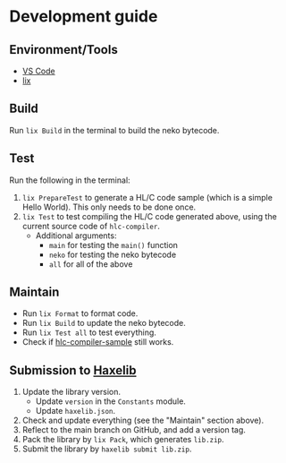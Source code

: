 # Development guide

## Environment/Tools

- [VS Code](https://code.visualstudio.com/)
- [lix](https://github.com/lix-pm/lix.client)


## Build

Run `lix Build` in the terminal to build the neko bytecode.


## Test

Run the following in the terminal:

1. `lix PrepareTest` to generate a HL/C code sample (which is a simple Hello World). This only needs to be done once.
1. `lix Test` to test compiling the HL/C code generated above, using the current source code of `hlc-compiler`.
    - Additional arguments:
        - `main` for testing the `main()` function
        - `neko` for testing the neko bytecode
        - `all` for all of the above


## Maintain

- Run `lix Format` to format code.
- Run `lix Build` to update the neko bytecode.
- Run `lix Test all` to test everything.
- Check if [hlc-compiler-sample](https://github.com/fal-works/hlc-compiler-sample) still works.


## Submission to [Haxelib](https://lib.haxe.org/)

1. Update the library version.
    - Update `version` in the `Constants` module.
    - Update `haxelib.json`.
1. Check and update everything (see the "Maintain" section above).
1. Reflect to the main branch on GitHub, and add a version tag.
1. Pack the library by `lix Pack`, which generates `lib.zip`.
1. Submit the library by `haxelib submit lib.zip`.
